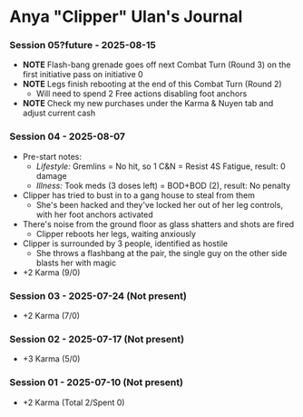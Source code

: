 # Anya "Clipper" Ulan's Journal
### Session 05?future - 2025-08-15
- **NOTE** Flash-bang grenade goes off next Combat Turn (Round 3) on the first initiative pass on initiative 0
- **NOTE** Legs finish rebooting at the end of this Combat Turn (Round 2)
    - Will need to spend 2 Free actions disabling foot anchors
- **NOTE** Check my new purchases under the Karma & Nuyen tab and adjust current cash

### Session 04 - 2025-08-07
- Pre-start notes:
    - *Lifestyle:* Gremlins = No hit, so 1 C&N = Resist 4S Fatigue, result: 0 damage
    - *Illness:* Took meds (3 doses left) = BOD+BOD (2), result: No penalty
- Clipper has tried to bust in to a gang house to steal from them
    - She's been hacked and they've locked her out of her leg controls, with her foot anchors activated
- There's noise from the ground floor as glass shatters and shots are fired
    - Clipper reboots her legs, waiting anxiously
- Clipper is surrounded by 3 people, identified as hostile
    - She throws a flashbang at the pair, the single guy on the other side blasts her with magic
- +2 Karma (9/0)
### Session 03 - 2025-07-24 (Not present)
- +2 Karma (7/0)
### Session 02 - 2025-07-17 (Not present)
- +3 Karma (5/0)
### Session 01 - 2025-07-10 (Not present)
- +2 Karma (Total 2/Spent 0)